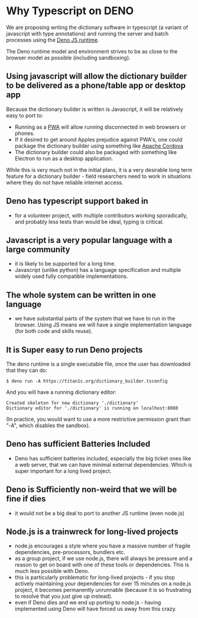 # Why Typescript on DENO

We are proposing writing the dictionary software in typescript (a
variant of javascript with type annotations) and running the server
and batch processes using the [Deno JS runtime](https://deno.land/).

The Deno runtime model and environment strives to be as close to the
browser model as possible (including sandboxing).

## Using javascript will allow the dictionary builder to be delivered as a phone/table app or desktop app

Because the dictionary builder is written is Javascript, it will be relatively easy to port to:

- Running as a
  [PWA](https://developer.mozilla.org/en-US/docs/Web/Progressive_web_apps)
  will allow running disconnected in web browsers or phones.
- If it desired to get around Apples prejudice against PWA's, one
  could package the dictionary builder using something like [Apache
  Cordova](https://cordova.apache.org/)
- The dictionary builder could also be packaged with something like
  Electron to run as a desktop application.

While this is very much not in the initial plans, it is a very
desirable long term feature for a dictionary builder - field
researchers need to work in situations where they do not have reliable
internet access.

## Deno has typescript support baked in

- for a volunteer project, with multiple contributors working
  sporadically, and probably less tests than would be ideal, typing is
  critical.

## Javascript is a very popular language with a large community

- it is likely to be supported for a long time.
- Javascript (unlike python) has a language specification and multiple
  widely used fully compatible implementations.

## The whole system can be written in one language

- we have substantial parts of the system that we have to run in the
  browser.  Using JS means we will have a single implementation language
  (for both code and skills reuse).

## It is Super easy to run Deno projects

The deno runtime is a single executable file, once the user has downloaded that they can do:

```
$ deno run -A https://titan1c.org/dictionary_builder.tsconfig
```

And you will have a running dictionary editor:
```
Created skeleton for new dictionary './dictionary'
Dictionary editor for './dictionary' is running on localhost:8080
```

(In practice, you would want to use a more restrictive permission
grant than "-A", which disables the sandbox).

## Deno has sufficient Batteries Included

- Deno has sufficient batteries included, especially the big ticket ones
  like a web server, that we can have minimal external dependencies.  Which
  is super important for a long lived project.

## Deno is Sufficiently non-weird that we will be fine if dies

- it would not be a big deal to port to another JS runtime (even node.js)

## Node.js is a trainwreck for long-lived projects

- node.js encourages a style where you have a massive number of
  fragile dependencies, pre-processors, bundlers etc.
- as a group project, if we use node.js, there will always be pressure
  and a reason to get on board with one of these tools or
  dependencies.  This is much less possible with Deno.
- this is particularly problematic for long-lived projects - if you stop
  actively maintaining your dependencies for over 15 minutes on a node.js
  project, it becomes permanently unrunnable (because it is so
  frustrating to resolve that you just give up instead).
- even if Deno dies and we end up porting to node.js - having implemented
  using Deno will have forced us away from this crazy.

